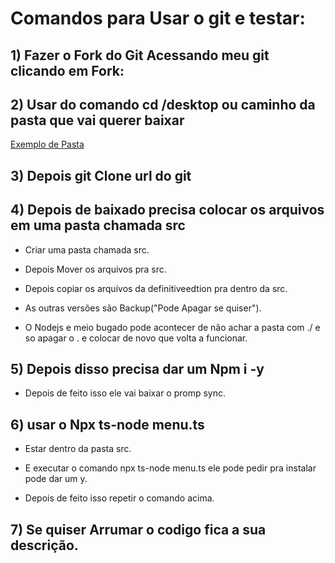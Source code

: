 # Comandos para Usar o git e testar:

## 1) Fazer o Fork do Git Acessando meu git clicando em Fork:

## 2) Usar do comando cd /desktop ou caminho da pasta que vai querer baixar

[Exemplo de Pasta](https://github.com/SidneiAJr/Sr_Aneis_Senac/blob/main/img/77.PNG)

## 3) Depois git Clone url do git

## 4) Depois de baixado precisa colocar os arquivos em uma pasta chamada src

- Criar uma pasta chamada src.

- Depois Mover os arquivos pra src.

- Depois copiar os arquivos da definitiveedtion pra dentro da src.

- As outras versões são Backup("Pode Apagar se quiser").

- O Nodejs e meio bugado pode acontecer de não achar a pasta com ./ e so apagar o . e colocar de novo que volta a funcionar.

## 5) Depois disso precisa dar um Npm i -y

- Depois de feito isso ele vai baixar o promp sync.

## 6) usar o Npx ts-node menu.ts

- Estar dentro da pasta src.

- E executar o comando npx ts-node menu.ts ele pode pedir pra instalar pode dar um y.

- Depois de feito isso repetir o comando acima.

## 7) Se quiser Arrumar o codigo fica a sua descrição.
